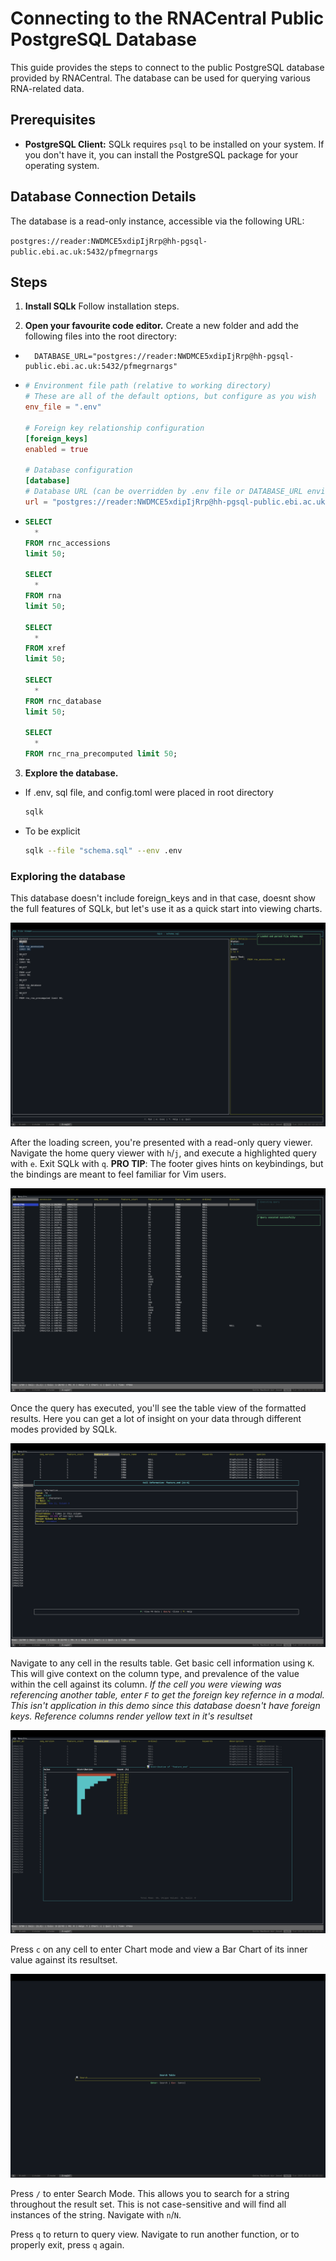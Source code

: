 # Connecting to the RNACentral Public PostgreSQL Database

This guide provides the steps to connect to the public PostgreSQL database
provided by RNACentral. The database can be used for querying various
RNA-related data.

## Prerequisites

* **PostgreSQL Client:** SQLk requires `psql` to be installed on
your system. If you don't have it, you can install the PostgreSQL package for
your operating system.

## Database Connection Details

The database is a read-only instance, accessible via the following URL:

`postgres://reader:NWDMCE5xdipIjRrp@hh-pgsql-public.ebi.ac.uk:5432/pfmegrnargs`

## Steps

1. **Install SQLk** Follow installation steps.

1. **Open your favourite code editor.** Create a new folder and add the
following files into the root directory:

* ```.env
    DATABASE_URL="postgres://reader:NWDMCE5xdipIjRrp@hh-pgsql-public.ebi.ac.uk:5432/pfmegrnargs"
    ```

* ```config.toml
  # Environment file path (relative to working directory)
  # These are all of the default options, but configure as you wish
  env_file = ".env"
  
  # Foreign key relationship configuration
  [foreign_keys]
  enabled = true
  
  # Database configuration
  [database]
  # Database URL (can be overridden by .env file or DATABASE_URL environment variable)
  url = "postgres://reader:NWDMCE5xdipIjRrp@hh-pgsql-public.ebi.ac.uk:5432/pfmegrnargs"
  ```

* ```schema.sql
  SELECT
    *
  FROM rnc_accessions
  limit 50;

  SELECT
    *
  FROM rna
  limit 50;
  
  SELECT
    *
  FROM xref
  limit 50;
  
  SELECT
    *
  FROM rnc_database
  limit 50;
  
  SELECT
    *
  FROM rnc_rna_precomputed limit 50;
  ```

3. **Explore the database.**

* If .env, sql file, and config.toml were placed in root directory

    ```bash
    sqlk
    ```

* To be explicit

    ```bash
    sqlk --file "schema.sql" --env .env 
    ```

### Exploring the database

This database doesn't include foreign_keys and in that case, doesnt show the
full features of SQLk, but let's use it as a quick start into viewing charts.

![Alt text](./../../assets/sqlk-query-viwe.png "SQLk Query View Screen")

After the loading screen, you're presented with a read-only query viewer.
Navigate the home query viewer with `h`/`j`, and execute a highlighted query with
`e`. Exit SQLk with `q`.
**PRO TIP**: The footer gives hints on keybindings, but the bindings are meant
to feel familiar for Vim users.

![Alt text](./../../assets/sqlk-table-view.png "SQLk Table View Screen")

Once the query has executed, you'll see the table view of the formatted results.
Here you can get a lot of insight on your data through different modes provided
by SQLk.

![Alt text](./../../assets/sqlk-table-cell-info.png "SQLk Table Cell Info")

Navigate to any cell in the results table. Get basic cell information using `K`.
This will give context on the column type, and prevalence of the value within
the cell against its column.
_If the cell you were viewing was referencing another table, enter `F` to
get the foreign key refernce in a modal. This isn't application in this demo
since this database doesn't have foreign keys. Reference columns render yellow
text in it's resultset_

![Alt text](./../../assets/sqlk-table-chart.png "SQLk Chart Mode")

Press `c` on any cell to enter Chart mode and view a Bar Chart of its inner
value against its resultset.

 <!-- FIX: Search not rendering text -->
![Alt text](./../../assets/sqlk-search-mode.png "SQLk Search Mode")

Press `/` to enter Search Mode. This allows you to search for a string
throughout the result set. This is not case-sensitive and will find all
instances of the string. Navigate with `n`/`N`.

Press `q` to return to query view. Navigate to run another function, or to
properly exit, press `q` again.
